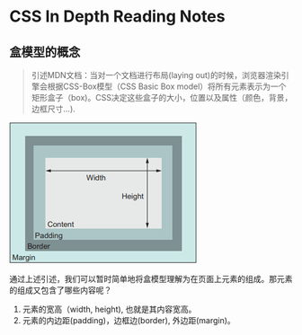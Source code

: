 # CSS In Depth Reading Notes

## 盒模型的概念

> 引述MDN文档：当对一个文档进行布局(laying out)的时候，浏览器渲染引擎会根据CSS-Box模型（CSS Basic Box model）将所有元素表示为一个矩形盒子（box)。CSS决定这些盒子的大小，位置以及属性（颜色，背景，边框尺寸...).

![box-model](./images/box-model.png)

通过上述引述，我们可以暂时简单地将盒模型理解为在页面上元素的组成。那元素的组成又包含了哪些内容呢？

1. 元素的宽高（width, height), 也就是其内容宽高。
2. 元素的内边距(padding)，边框边(border), 外边距(margin)。
